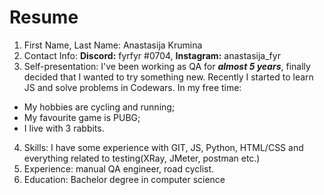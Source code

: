 # Resume

1. First Name, Last Name: Anastasija Krumina
2. Contact Info: **Discord:** fyrfyr #0704, **Instagram:** anastasija_fyr
3. Self-presentation: I've been working as QA for ***almost 5 years***, finally decided that I wanted to try something new. Recently I started to learn JS and solve problems in Codewars. 
In my free time:
- My hobbies are cycling and running;
- My favourite game is PUBG;
- I live with 3 rabbits.
4. Skills: I have some experience with GIT, JS, Python, HTML/CSS and everything related to testing(XRay, JMeter, postman etc.)
5. Experience: manual QA engineer, road cyclist.
6. Education: Bachelor degree in computer science